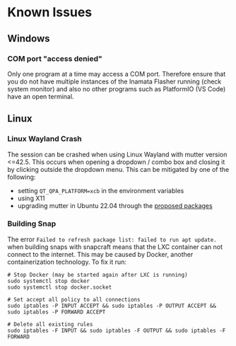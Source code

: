 # Known Issues

## Windows

### COM port "access denied"

Only one program at a time may access a COM port. Therefore ensure that you do not have multiple instances of the Inamata Flasher running (check system monitor) and also no other programs such as PlatformIO (VS Code) have an open terminal.

## Linux

### Linux Wayland Crash

The session can be crashed when using Linux Wayland with mutter version <=42.5. This occurs when opening a dropdown / combo box and closing it by clicking outside the dropdown menu. This can be mitigated by one of the following:

- setting `QT_QPA_PLATFORM=xcb` in the environment variables
- using X11
- upgrading mutter in Ubuntu 22.04 through the [proposed packages][5]

### Building Snap

The error `Failed to refresh package list: failed to run apt update.` when building snaps with snapcraft means that the LXC container can not connect to the internet. This may be caused by Docker, another containerization technology. To fix it run:

```
# Stop Docker (may be started again after LXC is running)
sudo systemctl stop docker
sudo systemctl stop docker.socket

# Set accept all policy to all connections
sudo iptables -P INPUT ACCEPT && sudo iptables -P OUTPUT ACCEPT && sudo iptables -P FORWARD ACCEPT

# Delete all existing rules
sudo iptables -F INPUT && sudo iptables -F OUTPUT && sudo iptables -F FORWARD
```

[5]: https://wiki.ubuntu.com/Testing/EnableProposed

